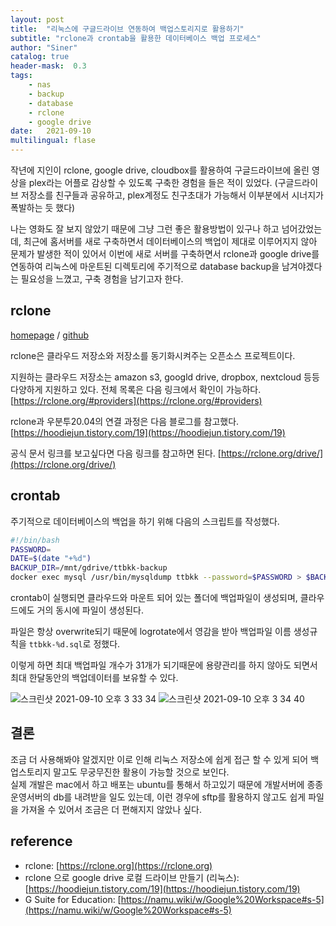 ```yaml
---
layout: post
title:  "리눅스에 구글드라이브 연동하여 백업스토리지로 활용하기"
subtitle: "rclone과 crontab을 활용한 데이터베이스 백업 프로세스"
author: "Siner"
catalog: true
header-mask:  0.3
tags:
    - nas
    - backup
    - database
    - rclone
    - google drive
date:   2021-09-10
multilingual: flase
---
```


작년에 지인이 rclone, google drive, cloudbox를 활용하여 구글드라이브에 올린 영상을 plex라는 어플로 감상할 수 있도록 구축한 경험을 들은 적이 있었다. (구글드라이브 저장소를 친구들과 공유하고, plex계정도 친구초대가 가능해서 이부분에서 시너지가 폭발하는 듯 했다)

나는 영화도 잘 보지 않았기 때문에 그냥 그런 좋은 활용방법이 있구나 하고 넘어갔었는데, 최근에 홈서버를 새로 구축하면서 데이터베이스의 백업이 제대로 이루어지지 않아 문제가 발생한 적이 있어서 이번에 새로 서버를 구축하면서 rclone과 google drive를 연동하여 리눅스에 마운트된 디렉토리에 주기적으로 database backup을 남겨야겠다는 필요성을 느꼈고, 구축 경험을 남기고자 한다.

## rclone
[homepage](https://rclone.org/) / [github](https://github.com/rclone/rclone)

rclone은 클라우드 저장소와 저장소를 동기화시켜주는 오픈소스 프로젝트이다.

지원하는 클라우드 저장소는 amazon s3, googld drive, dropbox, nextcloud 등등 다양하게 지원하고 있다.
전체 목록은 다음 링크에서 확인이 가능하다.
[https://rclone.org/#providers](https://rclone.org/#providers)

rclone과 우분투20.04의 연결 과정은 다음 블로그를 참고했다.
[https://hoodiejun.tistory.com/19](https://hoodiejun.tistory.com/19)

공식 문서 링크를 보고싶다면 다음 링크를 참고하면 된다.
[https://rclone.org/drive/](https://rclone.org/drive/)

## crontab
주기적으로 데이터베이스의 백업을 하기 위해 다음의 스크립트를 작성했다.

```bash
#!/bin/bash
PASSWORD=
DATE=$(date "+%d")
BACKUP_DIR=/mnt/gdrive/ttbkk-backup
docker exec mysql /usr/bin/mysqldump ttbkk --password=$PASSWORD > $BACKUP_DIR/ttbkk-$DATE.sql
```

crontab이 실행되면 클라우드와 마운트 되어 있는 폴더에 백업파일이 생성되며, 클라우드에도 거의 동시에 파일이 생성된다.

파일은 항상 overwrite되기 때문에 logrotate에서 영감을 받아 백업파일 이름 생성규칙을 `ttbkk-%d.sql`로 정했다.

이렇게 하면 최대 백업파일 개수가 31개가 되기때문에 용량관리를 하지 않아도 되면서 최대 한달동안의 백업데이터를 보유할 수 있다.

![스크린샷 2021-09-10 오후 3 33 34](https://user-images.githubusercontent.com/34048253/132810281-76fc4808-a67f-4169-976f-2a125bfb93d3.png)
![스크린샷 2021-09-10 오후 3 34 40](https://user-images.githubusercontent.com/34048253/132810402-a1d20bd3-0a6d-4211-ab75-d3b73dcb2c23.png)

## 결론
조금 더 사용해봐야 알겠지만 이로 인해 리눅스 저장소에 쉽게 접근 할 수 있게 되어 백업스토리지 말고도 무궁무진한 활용이 가능할 것으로 보인다.<br>
실제 개발은 mac에서 하고 배포는 ubuntu를 통해서 하고있기 때문에 개발서버에 종종 운영서버의 db를 내려받을 일도 있는데, 이런 경우에 sftp를 활용하지 않고도 쉽게 파일을 가져올 수 있어서 조금은 더 편해지지 않았나 싶다.

## reference
- rclone: [https://rclone.org](https://rclone.org)
- rclone 으로 google drive 로컬 드라이브 만들기 (리눅스): [https://hoodiejun.tistory.com/19](https://hoodiejun.tistory.com/19)
- G Suite for Education:  [https://namu.wiki/w/Google%20Workspace#s-5](https://namu.wiki/w/Google%20Workspace#s-5)
